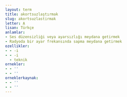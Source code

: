 ```yaml
---
layout: term
title: akortsuzlaştırmak
slug: akortsuzlastirmak
letter: A
lisan: Türkçe
anlamlar:
- Ses düzensizliği veya ayarsızlığı meydana getirmek
- Radyoda bir ayar frekansında sapma meydana getirmek
ozellikler:
- - -i
- - -i
  - teknik
ornekler:
- - ''
- - ''
orneklerkaynak:
- - ''
- - ''
---
```

